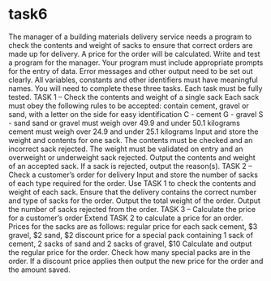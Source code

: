 
# task6
The manager of a building materials delivery service needs a program to check the contents and
weight of sacks to ensure that correct orders are made up for delivery. A price for the order will be
calculated.
Write and test a program for the manager.
Your program must include appropriate prompts for the entry of data.
Error messages and other output need to be set out clearly.
All variables, constants and other identifiers must have meaningful names.
You will need to complete these three tasks. Each task must be fully tested.
TASK 1 – Check the contents and weight of a single sack
Each sack must obey the following rules to be accepted:
contain cement, gravel or sand, with a letter on the side for easy identification
C - cement
G - gravel
S - sand
sand or gravel must weigh over 49.9 and under 50.1 kilograms
cement must weigh over 24.9 and under 25.1 kilograms
Input and store the weight and contents for one sack. The contents must be checked and an incorrect
sack rejected. The weight must be validated on entry and an overweight or underweight sack rejected.
Output the contents and weight of an accepted sack. If a sack is rejected, output the reason(s).
TASK 2 – Check a customer’s order for delivery
Input and store the number of sacks of each type required for the order. Use TASK 1 to check the
contents and weight of each sack. Ensure that the delivery contains the correct number and type of
sacks for the order.
Output the total weight of the order.
Output the number of sacks rejected from the order.
TASK 3 – Calculate the price for a customer’s order
Extend TASK 2 to calculate a price for an order. Prices for the sacks are as follows:
regular price for each sack
cement, $3
gravel, $2
sand, $2
discount price for a special pack containing 1 sack of cement, 2 sacks of sand and 2 sacks of gravel,
$10
Calculate and output the regular price for the order. Check how many special packs are in the order. If
a discount price applies then output the new price for the order and the amount saved.
